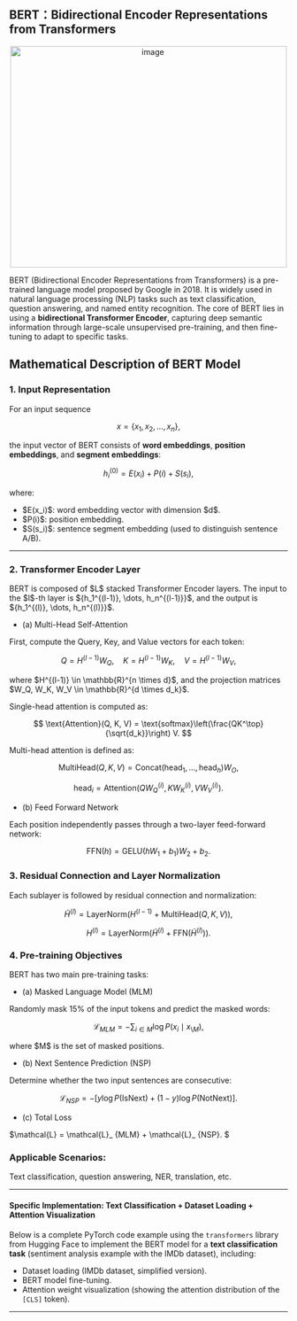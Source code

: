 ## BERT：Bidirectional Encoder Representations from Transformers
<div align="center"> 
<img width="500" height="400" alt="image" src="https://github.com/user-attachments/assets/313fa320-c931-4fb3-8fcb-5d81de615a21" />
</div>


BERT (Bidirectional Encoder Representations from Transformers) is a pre-trained language model proposed by Google in 2018. It is widely used in natural language processing (NLP) tasks such as text classification, question answering, and named entity recognition. The core of BERT lies in using a **bidirectional Transformer Encoder**, capturing deep semantic information through large-scale unsupervised pre-training, and then fine-tuning to adapt to specific tasks.

## Mathematical Description of BERT Model

### 1. Input Representation

For an input sequence

$$
x = \{x_1, x_2, \dots, x_n\},
$$

the input vector of BERT consists of **word embeddings**, **position embeddings**, and **segment embeddings**:

$$
h_i^{(0)} = E(x_i) + P(i) + S(s_i),
$$

where:

* \$E(x\_i)\$: word embedding vector with dimension \$d\$.
* \$P(i)\$: position embedding.
* \$S(s\_i)\$: sentence segment embedding (used to distinguish sentence A/B).

---

### 2. Transformer Encoder Layer

BERT is composed of \$L\$ stacked Transformer Encoder layers. The input to the \$l\$-th layer is \${h\_1^{(l-1)}, \dots, h\_n^{(l-1)}}\$, and the output is \${h\_1^{(l)}, \dots, h\_n^{(l)}}\$.

* (a) Multi-Head Self-Attention

First, compute the Query, Key, and Value vectors for each token:

$$
Q = H^{(l-1)} W_Q, \quad K = H^{(l-1)} W_K, \quad V = H^{(l-1)} W_V,
$$

where \$H^{(l-1)} \in \mathbb{R}^{n \times d}\$, and the projection matrices \$W\_Q, W\_K, W\_V \in \mathbb{R}^{d \times d\_k}\$.

Single-head attention is computed as:

$$
\text{Attention}(Q, K, V) = \text{softmax}\left(\frac{QK^\top}{\sqrt{d_k}}\right) V.
$$

Multi-head attention is defined as:

$$
\text{MultiHead}(Q,K,V) = \text{Concat}(\text{head}_1, \dots, \text{head}_h) W_O,
$$

$$
\text{head}_i = \text{Attention}(Q W_Q^{(i)}, K W_K^{(i)}, V W_V^{(i)}).
$$

* (b) Feed Forward Network

Each position independently passes through a two-layer feed-forward network:

$$
\text{FFN}(h) = \text{GELU}(h W_1 + b_1) W_2 + b_2.
$$



### 3. Residual Connection and Layer Normalization

Each sublayer is followed by residual connection and normalization:

$$
\tilde{H}^{(l)} = \text{LayerNorm}(H^{(l-1)} + \text{MultiHead}(Q,K,V)),
$$

$$
H^{(l)} = \text{LayerNorm}(\tilde{H}^{(l)} + \text{FFN}(\tilde{H}^{(l)})).
$$



### 4. Pre-training Objectives

BERT has two main pre-training tasks:

* (a) Masked Language Model (MLM)

Randomly mask 15% of the input tokens and predict the masked words:

$$
\mathcal{L}_ {MLM} = - \sum_{i \in M} \log P(x_i \mid x_{\setminus M}),
$$

where \$M\$ is the set of masked positions.

* (b) Next Sentence Prediction (NSP)

Determine whether the two input sentences are consecutive:

$$
\mathcal{L}_{NSP} = - \big[ y \log P(\text{IsNext}) + (1-y)\log P(\text{NotNext}) \big].
$$

* (c) Total Loss

\$\mathcal{L} = \mathcal{L}\_ {MLM} + \mathcal{L}\_ {NSP}. \$





### Applicable Scenarios:

Text classification, question answering, NER, translation, etc.

---

#### **Specific Implementation: Text Classification + Dataset Loading + Attention Visualization**

Below is a complete PyTorch code example using the `transformers` library from Hugging Face to implement the BERT model for a **text classification task** (sentiment analysis example with the IMDb dataset), including:

* Dataset loading (IMDb dataset, simplified version).
* BERT model fine-tuning.
* Attention weight visualization (showing the attention distribution of the `[CLS]` token).

---


